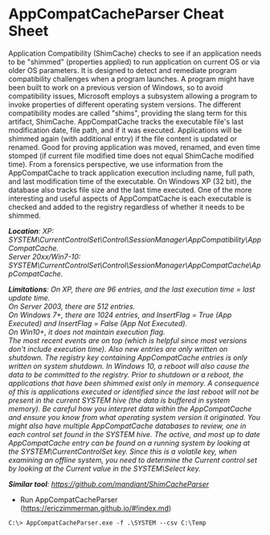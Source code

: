 # AppCompatCacheParser Cheat Sheet

Application Compatibility (ShimCache) checks to see if an application needs to be "shimmed" (properties applied) to run application on current OS or via older OS parameters. It is designed to detect and remediate program compatibility challenges when a program launches. A program might have been built to work on a previous version of Windows, so to avoid compatibility issues, Microsoft employs a subsystem allowing a program to invoke properties of different operating system versions. The different compatibility modes are called "shims", providing the slang term for this artifact, ShimCache. AppCompatCache tracks the executable file's last modification date, file path, and if it was executed. Applications will be shimmed again (with additional entry) if the file content is updated or renamed. Good for proving application was moved, renamed, and even time stomped (if current file modified time does not equal ShimCache modified time). From a forensics perspective, we use information from the AppCompatCache to track application execution including name, full path, and last modification time of the executable. On Windows XP (32 bit), the database also tracks file size and the last time executed. One of the more interesting and useful aspects of AppCompatCache is each executable is checked and added to the registry regardless of whether it needs to be shimmed.

***Location**: XP: SYSTEM\CurrentControlSet\Control\SessionManager\AppCompatibility\AppCompatCache.<br> Server 20xx/Win7-10: SYSTEM\CurrentControlSet\Control\SessionManager\AppCompatCache\AppCompatCache.*

***Limitations**: On XP, there are 96 entries, and the last execution time = last update time.<br> On Server 2003, there are 512 entries.<br> On Windows 7+, there are 1024 entries, and InsertFlag = True (App Executed) and InsertFlag = False (App Not Executed).<br> On Win10+, it does not maintain execution flag.<br> The most recent events are on top (which is helpful since most versions don't include execution time). Also new entries are only written on shutdown. The registry key containing AppCompatCache entries is only written on system shutdown. In Windows 10, a reboot will also cause the data to be committed to the registry. Prior to shutdown or a reboot, the applications that have been shimmed exist only in memory. A consequence of this is applications executed or identified since the last reboot will not be present in the current SYSTEM hive (the data is buffered in system memory). Be careful how you interpret data within the AppCompatCache and ensure you know from what operating system version it originated. You might also have multiple AppCompatCache databases to review, one in each control set found in the SYSTEM hive. The active, and most up to date AppCompatCache entry can be found on a running system by looking at the SYSTEM\CurrentControlSet key. Since this is a volatile key, when examining an offline system, you need to determine the Current control set by looking at the Current value in the SYSTEM\Select key.*

***Similar tool**: https://github.com/mandiant/ShimCacheParser*

- Run AppCompatCacheParser (https://ericzimmerman.github.io/#!index.md)

```
C:\> AppCompatCacheParser.exe -f .\SYSTEM --csv C:\Temp
```
